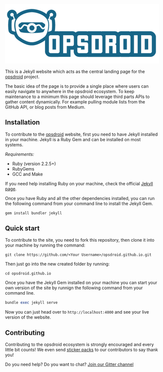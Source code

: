  ![opsdroid](https://github.com/opsdroid/style-guidelines/raw/master/logos/logo-wide-light.png)


This is a Jekyll website which acts as the central landing page for the [opsdroid](https://opsdroid.github.io) project.

The basic idea of the page is to provide a single place where users can easily navigate to anywhere in the opsdroid ecosystem.
To keep maintenance to a minimum this page should leverage third parts APIs to gather content dynamically. For example pulling
module lists from the GitHub API, or blog posts from Medium.


## Installation

To contribute to the [opsdroid](https://opsdroid.github.io) website, first you need to have Jekyll installed in your machine. Jekyll is a Ruby Gem and can be installed on most systems.

*Requirements:*

- Ruby (version 2.2.5+)
- RubyGems
- GCC and Make

If you need help installing Ruby on your machine, check the official [Jekyll page](https://jekyllrb.com/docs/installation/).

Once you have Ruby and all the other dependencies installed, you can run the  following command from your command line to install the Jekyll Gem.

```ruby
gem install bundler jekyll
```

## Quick start

To contribute to the site, you need to fork this repository, then clone it into your machine by running the command:

```
git clone https://github.com/<Your Username>/opsdroid.github.io.git
```

Then just go into the new created folder by running:

```
cd opsdroid.github.io
```

Once you have the Jekyll Gem installed on your machine you can start your own version of the site by runnign the following command from your command line.

```ruby
bundle exec jekyll serve
```

Now you can just head over to `http://localhost:4000` and see your live version of the website.

## Contributing

Contributing to the opsdroid ecosystem is strongly encouraged and every little bit counts! We even send [sticker packs](https://medium.com/opsdroid/contributor-sticker-packs-738058ceda59) to our contributors to say thank you! 

Do you need help? Do you want to chat? [Join our Gitter channel](https://gitter.im/opsdroid/)
